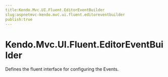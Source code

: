 ```yaml
---
title:Kendo.Mvc.UI.Fluent.EditorEventBuilder
slug:aspnetmvc-kendo.mvc.ui.fluent.editoreventbuilder
publish:true
---
```


# Kendo.Mvc.UI.Fluent.EditorEventBuilder

Defines the fluent interface for configuring the Events.